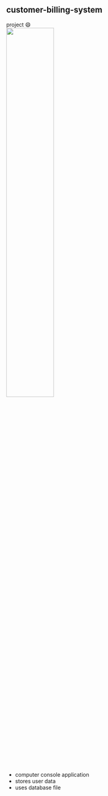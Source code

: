 ## customer-billing-system
 project :smile:  
 <img src="[url](https://cdn.dribbble.com/users/4107928/screenshots/14928630/media/bfa6607a8c7c8089b20e1a36505b6c51.jpg)" width="50%" height="50%">
 - computer console application
 - stores user data
 - uses database file
